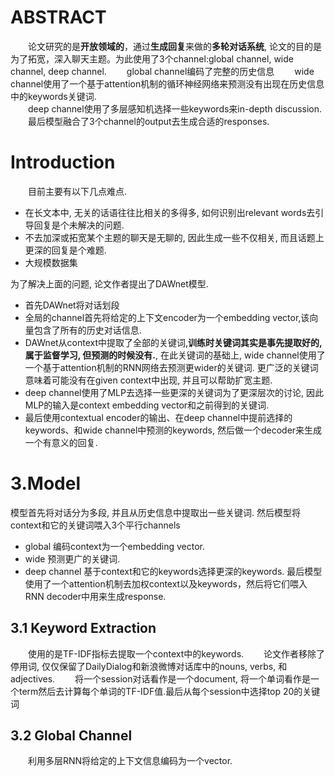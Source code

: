 # ABSTRACT
&emsp;&emsp;论文研究的是**开放领域的**，通过**生成回复**来做的**多轮对话系统**, 论文的目的是为了拓宽，深入聊天主题。为此使用了3个channel:global channel, wide channel, deep channel.
&emsp;&emsp;global channel编码了完整的历史信息
&emsp;&emsp;wide channel使用了一个基于attention机制的循环神经网络来预测没有出现在历史信息中的keywords关键词.  
&emsp;&emsp;deep channel使用了多层感知机选择一些keywords来in-depth discussion.
&emsp;&emsp;最后模型融合了3个channel的output去生成合适的responses.

# Introduction

&emsp;&emsp;目前主要有以下几点难点.
- 在长文本中, 无关的话语往往比相关的多得多, 如何识别出relevant words去引导回复是个未解决的问题. 
- 不去加深或拓宽某个主题的聊天是无聊的, 因此生成一些不仅相关, 而且话题上更深的回复是个难题.
- 大规模数据集

为了解决上面的问题, 论文作者提出了DAWnet模型.  
- 首先DAWnet将对话划段 
- 全局的channel首先将给定的上下文encoder为一个embedding vector,该向量包含了所有的历史对话信息.
- DAWnet从context中提取了全部的关键词,**训练时关键词其实是事先提取好的, 属于监督学习, 但预测的时候没有.**, 在此关键词的基础上, wide channel使用了一个基于attention机制的RNN网络去预测更wider的关键词. 更广泛的关键词意味着可能没有在given context中出现, 并且可以帮助扩宽主题.
- deep channel使用了MLP去选择一些更深的关键词为了更深层次的讨论, 因此MLP的输入是context embedding vector和之前得到的关键词.
- 最后使用contextual encoder的输出、在deep channel中提前选择的keywords、和wide channel中预测的keywords, 然后做一个decoder来生成一个有意义的回复.

# 3.Model
模型首先将对话分为多段, 并且从历史信息中提取出一些关键词. 
然后模型将context和它的关键词喂入3个平行channels
- global 编码context为一个embedding vector.
- wide 预测更广的关键词.
- deep channel 基于context和它的keywords选择更深的keywords.
最后模型使用了一个attention机制去加权context以及keywords，然后将它们喂入RNN decoder中用来生成response.

## 3.1 Keyword Extraction
&emsp;&emsp;使用的是TF-IDF指标去提取一个context中的keywords.
&emsp;&emsp;论文作者移除了停用词, 仅仅保留了DailyDialog和新浪微博对话库中的nouns, verbs, 和adjectives.
&emsp;&emsp;将一个session对话看作是一个document, 将一个单词看作是一个term然后去计算每个单词的TF-IDF值.最后从每个session中选择top 20的关键词

## 3.2 Global Channel
&emsp;&emsp;利用多层RNN将给定的上下文信息编码为一个vector.



